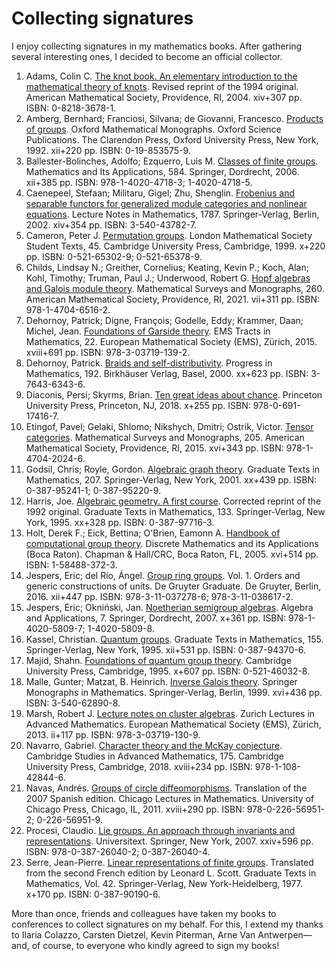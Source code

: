 # Collecting signatures

I enjoy collecting signatures in my mathematics books. After gathering several interesting ones, 
I decided to become an official collector. 

1. Adams, Colin C. [The knot book. An elementary introduction to the mathematical theory of knots](signatures/adams.jpg). Revised reprint of the 1994 original. American Mathematical Society, Providence, RI, 2004. xiv+307 pp. ISBN: 0-8218-3678-1.
1.  Amberg, Bernhard; Franciosi, Silvana; de Giovanni, Francesco. [Products of groups](signatures/amberg.jpg). Oxford Mathematical Monographs. Oxford Science Publications. The Clarendon Press, Oxford University Press, New York, 1992. xii+220 pp. ISBN: 0-19-853575-9.
1.  Ballester-Bolinches, Adolfo; Ezquerro, Luis M. [Classes of finite groups](signatures/adolfo.jpg). Mathematics and Its Applications, 584. Springer, Dordrecht, 2006. xii+385 pp. ISBN: 978-1-4020-4718-3; 1-4020-4718-5.
1.  Caenepeel, Stefaan; Militaru, Gigel; Zhu, Shenglin. [Frobenius and separable functors for generalized module categories and nonlinear equations](signatures/caenepeel.jpg). Lecture Notes in Mathematics, 1787. Springer-Verlag, Berlin, 2002. xiv+354 pp. ISBN: 3-540-43782-7.
1.  Cameron, Peter J. [Permutation groups](signatures/cameron.jpg). London Mathematical Society Student Texts, 45. Cambridge University Press, Cambridge, 1999. x+220 pp. ISBN: 0-521-65302-9; 0-521-65378-9. 
1.  Childs, Lindsay N.; Greither, Cornelius; Keating, Kevin P.; Koch, Alan; Kohl, Timothy; Truman, Paul J.; Underwood, Robert G. [Hopf algebras and Galois module theory](signatures/truman.jpg). Mathematical Surveys and Monographs, 260. American Mathematical Society, Providence, RI, 2021. vii+311 pp. ISBN: 978-1-4704-6516-2.
1.  Dehornoy, Patrick; Digne, François; Godelle, Eddy; Krammer, Daan; Michel, Jean. [Foundations of Garside theory](signatures/dehornoy_garside.jpg). EMS Tracts in Mathematics, 22. European Mathematical Society (EMS), Zürich, 2015. xviii+691 pp. ISBN: 978-3-03719-139-2.
1.  Dehornoy, Patrick. [Braids and self-distributivity](signatures/dehornoy.jpg). Progress in Mathematics, 192. Birkhäuser Verlag, Basel, 2000. xx+623 pp. ISBN: 3-7643-6343-6.  
1.  Diaconis, Persi; Skyrms, Brian. [Ten great ideas about chance](signatures/diaconis.jpg). Princeton University Press, Princeton, NJ, 2018. x+255 pp. ISBN: 978-0-691-17416-7.
1.  Etingof, Pavel; Gelaki, Shlomo; Nikshych, Dmitri; Ostrik, Victor. [Tensor categories](signatures/nikshych.jpg). Mathematical Surveys and Monographs, 205. American Mathematical Society, Providence, RI, 2015. xvi+343 pp. ISBN: 978-1-4704-2024-6.
1.  Godsil, Chris; Royle, Gordon. [Algebraic graph theory](signatures/godsil.jpg). Graduate Texts in Mathematics, 207. Springer-Verlag, New York, 2001. xx+439 pp. ISBN: 0-387-95241-1; 0-387-95220-9.
1.  Harris, Joe. [Algebraic geometry. A first course](signatures/harris.jpg). Corrected reprint of the 1992 original. Graduate Texts in Mathematics, 133. Springer-Verlag, New York, 1995. xx+328 pp. ISBN: 0-387-97716-3.
1.  Holt, Derek F.; Eick, Bettina; O'Brien, Eamonn A. [Handbook of computational group theory](signatures/holt.jpg). Discrete Mathematics and its Applications (Boca Raton). Chapman \& Hall/CRC, Boca Raton, FL, 2005. xvi+514 pp. ISBN: 1-58488-372-3.
1.  Jespers, Eric; del Río, Ángel. [Group ring groups](signatures/jespers.jpg). Vol. 1. Orders and generic constructions of units. De Gruyter Graduate. De Gruyter, Berlin, 2016. xii+447 pp. ISBN: 978-3-11-037278-6; 978-3-11-038617-2.
1.  Jespers, Eric; Okniński, Jan. [Noetherian semigroup algebras](signatures/okninski.jpg). Algebra and Applications, 7. Springer, Dordrecht, 2007. x+361 pp. ISBN: 978-1-4020-5809-7; 1-4020-5809-8.
1.  Kassel, Christian. [Quantum groups](signatures/kassel.jpg). Graduate Texts in Mathematics, 155. Springer-Verlag, New York, 1995. xii+531 pp. ISBN: 0-387-94370-6.
1.  Majid, Shahn. [Foundations of quantum group theory](signatures/majid.jpg). Cambridge University Press, Cambridge, 1995. x+607 pp. ISBN: 0-521-46032-8.
1.  Malle, Gunter; Matzat, B. Heinrich. [Inverse Galois theory](signatures/malle.jpg). Springer Monographs in Mathematics. Springer-Verlag, Berlin, 1999. xvi+436 pp. ISBN: 3-540-62890-8.
1.  Marsh, Robert J. [Lecture notes on cluster algebras](signatures/marsh.jpg). Zurich Lectures in Advanced Mathematics. European Mathematical Society (EMS), Zürich, 2013. ii+117 pp. ISBN: 978-3-03719-130-9. 
1.  Navarro, Gabriel. [Character theory and the McKay conjecture](signatures/navarro.jpg). Cambridge Studies in Advanced Mathematics, 175. Cambridge University Press, Cambridge, 2018. xviii+234 pp. ISBN: 978-1-108-42844-6.
1.  Navas, Andrés. [Groups of circle diffeomorphisms](signatures/navas.jpg). Translation of the 2007 Spanish edition. Chicago Lectures in Mathematics. University of Chicago Press, Chicago, IL, 2011. xviii+290 pp. ISBN: 978-0-226-56951-2; 0-226-56951-9.
1.  Procesi, Claudio. [Lie groups. An approach through invariants and representations](signatures/procesi.jpg). Universitext. Springer, New York, 2007. xxiv+596 pp. ISBN: 978-0-387-26040-2; 0-387-26040-4.
1.  Serre, Jean-Pierre. [Linear representations of finite groups](signatures/serre.jpg). Translated from the second French edition by Leonard L. Scott. Graduate Texts in Mathematics, Vol. 42. Springer-Verlag, New York-Heidelberg, 1977. x+170 pp. ISBN: 0-387-90190-6.

More than once, friends and colleagues have taken my books to conferences to collect signatures on my behalf. For this, I extend my thanks to Ilaria Colazzo, Carsten Dietzel, Kevin Piterman, Arne Van Antwerpen— and, of course, to everyone who kindly agreed to sign my books!
